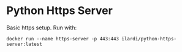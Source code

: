 # Python Https Server
Basic https setup. Run with:
<pre><code>docker run --name https-server -p 443:443 ilardi/python-https-server:latest</code></pre>
